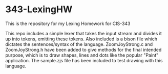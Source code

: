 # 343-LexingHW
This is the repository for my Lexing Homework for CIS-343

This repo includes a simple lexer that takes the input stream and divides it up into tokens, emitting these tokens. Also included is a bison file which dictates the sentences/syntax of the language. ZoomJoyStrong.c and ZoomJoyStrong.h have been added to give methods for the final intended purpose, which is to draw shapes, lines and dots like the popular "Paint" application. The sample.zjs file has been included to test drawing with this language.
